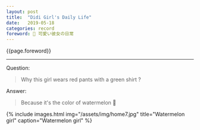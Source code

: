 ```yaml
---
layout: post
title:  "Didi Girl's Daily Life"
date:   2019-05-18
categories: record
foreword: 🍉 可愛い彼女の日常
---
```


{{page.foreword}}

---
Question:
> Why this girl wears red pants with a green shirt ?

Answer:
> Because it's the color of watermelon 🍉

{% include images.html img="/assets/img/home7.jpg" title="Watermelon girl" caption="Watermelon girl" %}
